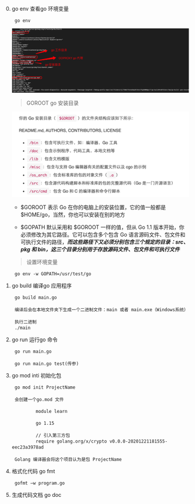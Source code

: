 0. go env 查看go 环境变量

        go env 

   ![avatar](../../assets/go-env.jpg)

   > GOROOT go 安装目录

   ![avatar](../../assets/go-dir.jpg)

   + $GOROOT 表示 Go 在你的电脑上的安装位置，它的值一般都是 $HOME/go，当然，你也可以安装在别的地方

   + $GOPATH 默认采用和 $GOROOT 一样的值，但从 Go 1.1 版本开始，你必须修改为其它路径。它可以包含多个包含 Go 语言源码文件、包文件和可执行文件的路径，***而这些路径下又必须分别包含三个规定的目录：src、pkg 和 bin，这三个目录分别用于存放源码文件、包文件和可执行文件***

   > 设置环境变量

        go env -w GOPATH=/usr/test/go

1. go build 编译go 应用程序

        go build main.go 

        编译后会在本地文件夹下生成一个二进制文件：main 或者 main.exe（Windows系统）

        执行二进制
        ./main

2. go run 运行go 命令

        go run main.go 

        go run main.go test(传参)

3. go mod inti 初始化包

        go mod init ProjectName

        会创建一个go.mod 文件

                module learn

                go 1.15

                // 引入第三方包
                require golang.org/x/crypto v0.0.0-20201221181555-eec23a3978ad
        
        Golang 编译器会将这个项目认为是包 ProjectName 

4. 格式化代码 go fmt

        gofmt –w program.go

5. 生成代码文档 go doc